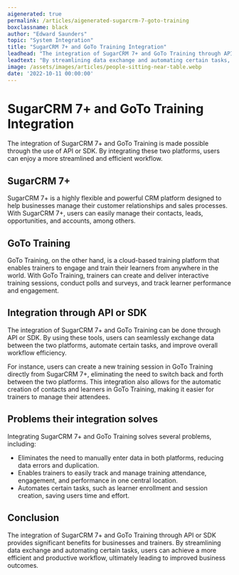```yaml
---
aigenerated: true
permalink: /articles/aigenerated-sugarcrm-7-goto-training
boxclassname: black
author: "Edward Saunders"
topic: "System Integration"
title: "SugarCRM 7+ and GoTo Training Integration"
leadhead: "The integration of SugarCRM 7+ and GoTo Training through API or SDK provides significant benefits for businesses and trainers"
leadtext: "By streamlining data exchange and automating certain tasks, users can achieve a more efficient and productive workflow, ultimately leading to improved business outcomes."
image: /assets/images/articles/people-sitting-near-table.webp
date: '2022-10-11 00:00:00'
---
```

<div class="arttext">	<h1>SugarCRM 7+ and GoTo Training Integration</h1>
	<p>The integration of SugarCRM 7+ and GoTo Training is made possible through the use of API or SDK. By integrating these two platforms, users can enjoy a more streamlined and efficient workflow.</p>
	<h2>SugarCRM 7+</h2>
	<p>SugarCRM 7+ is a highly flexible and powerful CRM platform designed to help businesses manage their customer relationships and sales processes. With SugarCRM 7+, users can easily manage their contacts, leads, opportunities, and accounts, among others.</p>
	<h2>GoTo Training</h2>
	<p>GoTo Training, on the other hand, is a cloud-based training platform that enables trainers to engage and train their learners from anywhere in the world. With GoTo Training, trainers can create and deliver interactive training sessions, conduct polls and surveys, and track learner performance and engagement.</p>
	<h2>Integration through API or SDK</h2>
	<p>The integration of SugarCRM 7+ and GoTo Training can be done through API or SDK. By using these tools, users can seamlessly exchange data between the two platforms, automate certain tasks, and improve overall workflow efficiency.</p>
	<p>For instance, users can create a new training session in GoTo Training directly from SugarCRM 7+, eliminating the need to switch back and forth between the two platforms. This integration also allows for the automatic creation of contacts and learners in GoTo Training, making it easier for trainers to manage their attendees.</p>
	<h2>Problems their integration solves</h2>
	<p>Integrating SugarCRM 7+ and GoTo Training solves several problems, including:</p>
	<ul>
		<li>Eliminates the need to manually enter data in both platforms, reducing data errors and duplication.</li>
		<li>Enables trainers to easily track and manage training attendance, engagement, and performance in one central location.</li>
		<li>Automates certain tasks, such as learner enrollment and session creation, saving users time and effort.</li>
	</ul>
	<h2>Conclusion</h2>
	<p>The integration of SugarCRM 7+ and GoTo Training through API or SDK provides significant benefits for businesses and trainers. By streamlining data exchange and automating certain tasks, users can achieve a more efficient and productive workflow, ultimately leading to improved business outcomes.</p>
</div>
